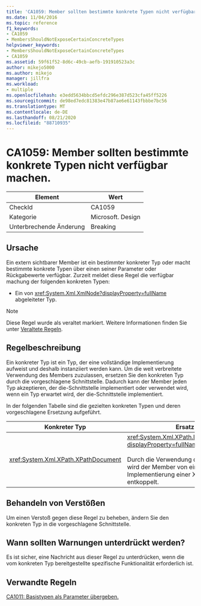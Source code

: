```yaml
---
title: 'CA1059: Member sollten bestimmte konkrete Typen nicht verfügbar machen.'
ms.date: 11/04/2016
ms.topic: reference
f1_keywords:
- CA1059
- MembersShouldNotExposeCertainConcreteTypes
helpviewer_keywords:
- MembersShouldNotExposeCertainConcreteTypes
- CA1059
ms.assetid: 59f61f52-8d6c-49cb-aefb-191910523a3c
author: mikejo5000
ms.author: mikejo
manager: jillfra
ms.workload:
- multiple
ms.openlocfilehash: e3edd5634bbcd5efdc296e387d523cfa45ff5226
ms.sourcegitcommit: de98ed7edc81383e47b87ae6e61143fbbbe7bc56
ms.translationtype: MT
ms.contentlocale: de-DE
ms.lasthandoff: 08/21/2020
ms.locfileid: "88710935"
---
```

# <a name="ca1059-members-should-not-expose-certain-concrete-types"></a>CA1059: Member sollten bestimmte konkrete Typen nicht verfügbar machen.

|Element|Wert|
|-|-|
|CheckId|CA1059|
|Kategorie|Microsoft. Design|
|Unterbrechende Änderung|Breaking|

## <a name="cause"></a>Ursache
Ein extern sichtbarer Member ist ein bestimmter konkreter Typ oder macht bestimmte konkrete Typen über einen seiner Parameter oder Rückgabewerte verfügbar. Zurzeit meldet diese Regel die verfügbar machung der folgenden konkreten Typen:

- Ein von <xref:System.Xml.XmlNode?displayProperty=fullName> abgeleiteter Typ.

> [!NOTE]
> Diese Regel wurde als veraltet markiert. Weitere Informationen finden Sie unter [Veraltete Regeln](fxcop-rule-port-status.md#deprecated-rules).

## <a name="rule-description"></a>Regelbeschreibung
Ein konkreter Typ ist ein Typ, der eine vollständige Implementierung aufweist und deshalb instanziiert werden kann. Um die weit verbreitete Verwendung des Members zuzulassen, ersetzen Sie den konkreten Typ durch die vorgeschlagene Schnittstelle. Dadurch kann der Member jeden Typ akzeptieren, der die-Schnittstelle implementiert oder verwendet wird, wenn ein Typ erwartet wird, der die-Schnittstelle implementiert.

In der folgenden Tabelle sind die gezielten konkreten Typen und deren vorgeschlagene Ersetzung aufgeführt.

|Konkreter Typ|Ersatz|
|-------------------|-----------------|
|<xref:System.Xml.XPath.XPathDocument>|<xref:System.Xml.XPath.IXPathNavigable?displayProperty=fullName>.<br /><br /> Durch die Verwendung der-Schnittstelle wird der Member von einer bestimmten Implementierung einer XML-Datenquelle entkoppelt.|

## <a name="how-to-fix-violations"></a>Behandeln von Verstößen
Um einen Verstoß gegen diese Regel zu beheben, ändern Sie den konkreten Typ in die vorgeschlagene Schnittstelle.

## <a name="when-to-suppress-warnings"></a>Wann sollten Warnungen unterdrückt werden?
Es ist sicher, eine Nachricht aus dieser Regel zu unterdrücken, wenn die vom konkreten Typ bereitgestellte spezifische Funktionalität erforderlich ist.

## <a name="related-rules"></a>Verwandte Regeln
[CA1011: Basistypen als Parameter übergeben.](../code-quality/ca1011.md)
